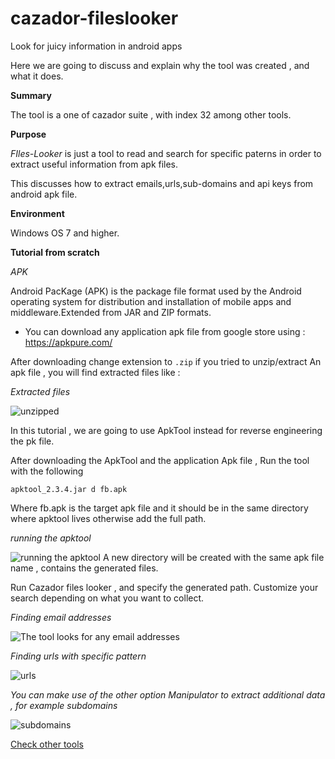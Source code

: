 # cazador-fileslooker
Look for juicy information in android apps


Here we are going to discuss and explain why the tool was created , and what it does.

 **Summary**


The tool is a one of cazador suite , with index 32 among other tools.

 **Purpose**
 
*FIles-Looker* is just a tool to read and search for specific paterns in order to extract useful information from apk files.

This discusses how to extract emails,urls,sub-domains and api keys from android apk file.


**Environment**

Windows OS 7 and higher.



**Tutorial from scratch**


*APK*
>
 Android PacKage (APK) is the package file format used by the Android operating system for distribution and installation of mobile apps and middleware.Extended from	JAR and ZIP formats.

- You can download any application apk file from google store using :
https://apkpure.com/


After downloading change extension to `.zip` 
if you tried to unzip/extract An apk file , you will find extracted files like : 



*Extracted files*

![ unzipped](https://github.com/cazadorsuite/cazador-fileslooker/blob/master/src/unzipped.png?raw=true)


In this tutorial , we are going to use ApkTool instead for reverse engineering the pk file.

After downloading the ApkTool and the application Apk file , Run the tool with the following 

```
apktool_2.3.4.jar d fb.apk
```

Where fb.apk  is the target apk file  and it should be in the same directory where apktool lives otherwise add the full path.




*running the apktool*

![running the apktool](https://github.com/cazadorsuite/cazador-fileslooker/blob/master/src/cmd.png?raw=true)
A new directory will be created with the same apk file name , contains the generated files.


Run Cazador files looker , and specify the generated path.
Customize your search depending on what you want to collect.




*Finding email addresses*

![The tool looks for any email addresses](https://github.com/cazadorsuite/cazador-fileslooker/blob/master/src/Cazador.png?raw=true)





*Finding urls with specific pattern*

![urls](https://github.com/cazadorsuite/cazador-fileslooker/blob/master/src/urls.png?raw=true)






*You can make use of the other option Manipulator to extract  additional data , for example subdomains*

![subdomains](https://github.com/cazadorsuite/cazador-fileslooker/blob/master/src/subdomains.png?raw=true)



[Check other tools](https://github.com/cazadorsuite)

